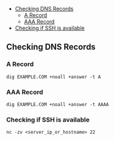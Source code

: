 - [Checking DNS Records](#checking-dns-records)
  - [A Record](#a-record)
  - [AAA Record](#aaa-record)
- [Checking if SSH is available](#checking-if-ssh-is-available)

## Checking DNS Records

### A Record

```
dig EXAMPLE.COM +noall +answer -t A
```

### AAA Record

```
dig EXAMPLE.COM +noall +answer -t AAAA
```

### Checking if SSH is available

```
nc -zv <server_ip_or_hostname> 22
```
